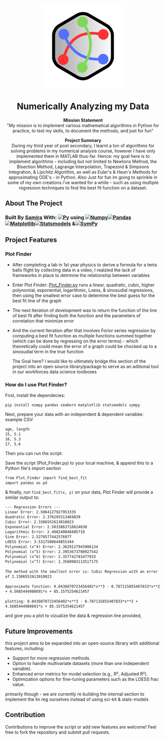 <a name="readme-top"></a>

<!-- PROJECT LOGO -->
<br />
<div align="center">
  <a href="https://github.com/almsam/Numerical-Analysis-code.git">
    <img src="https://github.com/almsam/Numerical-Analysis-code/blob/main/images/PF logo.png" alt="Logo" width="270" height="270">
  </a>

<h1 align="center">Numerically Analyzing my Data</h1>

<p align="center">
  <strong>Mission Statement</strong><br>
  "My mission is to implement various mathematical algorithms in Python for practice, to test my skills, to document the methods, and just for fun"
</p>

<p align="center">
  <strong>Project Summary</strong><br>
  During my third year of post secondary, I learnt a ton of algorithms for solving problems in my numerical analysis course, however I have only implemented them in MATLAB thus-far. Hence: my goal here is to implement algorithms - including but not limited to Newtons Method, the Bisection Method, Lagrange Interpolation, Trapezoid & Simpsons Integration, & Lipchitz Algorithm, as well as Euler's & Heun's Methods for approximating ODE's - in Python. Also Just for fun im going to sprinkle in some of my own creations i've wanted for a while - such as using multiple regression techniques to find the best fit function on a dataset.
</p>

</div>

<!-- ABOUT THE PROJECT -->
## About The Project

### Built By [Samira](https://github.com/almsam) With: [![Py][Py]][PyUrl] using [![Numpy][Numpy]][Numpy-url][![Pandas][Pandas]][Pandas-url][![Matplotlib][Matplotlib]][Matplotlib-url][![Statsmodels][Statsmodels]][Statsmodels-url] &[![SymPy][SymPy]][SymPy-url]

[Py]: https://img.shields.io/badge/Python%20-%20%233e50b5?logo=python&logoColor=%23FFDE57&logoSize=auto
[PyUrl]: https://www.python.org

[Numpy]: https://img.shields.io/badge/NumPy-%20%23013243?logo=numpy&logoColor=%23FFFFFF&logoSize=auto
[Numpy-url]: https://numpy.org/
[Matplotlib]: https://img.shields.io/badge/MatPlotLib-%20%2345ca9a?logo=python&logoColor=%23FFFFFF&logoSize=auto
[Matplotlib-url]: https://matplotlib.org/
[Seaborn]: https://img.shields.io/badge/SeaBorn-%20%2365baea?logo=python&logoColor=%23FFFFFF&logoSize=auto
[Seaborn-url]: https://seaborn.pydata.org/
[Pandas]: https://img.shields.io/badge/Pandas%20-%20%23150458?logo=pandas&logoColor=%23FFFFFF&logoSize=auto
[Pandas-url]: https://pandas.pydata.org/
[Statsmodels]: https://img.shields.io/badge/StatsModels%20-%20%231e3095?logo=python&logoColor=%23FFFFFF&logoSize=auto
[Statsmodels-url]: https://www.statsmodels.org/stable/index.html
[Flask]: https://img.shields.io/badge/Flask%20-%20%23000000?logo=flask&logoColor=%23FFFFFF&logoSize=auto
[Flask-Url]: https://flask.palletsprojects.com/en/3.0.x/
[Scikit-learn]: https://img.shields.io/badge/SciKit%20Learn%20-%20%2344a9dd?logo=scikitlearn&logoColor=%23FFFFFF&logoSize=auto
[Scikit-learn-url]: https://scikit-learn.org/stable/
[SymPy]: https://img.shields.io/badge/SymPy%20-%20%233B5526?logo=sympy&logoColor=%23FFFFFF&logoSize=auto
[SymPy-url]: https://www.sympy.org/en/index.html

<!-- FEATURES -->
## Project Features

### Plot Finder
- After completing a lab in 1st year physics to derive a formula for a tenis balls flight by collecting data in a video, I realzied the lack of frameworks in place to detrmine the relationship between variables
- Enter Plot Finder: [Plot_Finder.py](https://github.com/almsam/Numerical-Analysis-code/blob/main/Plot_Finder.py) runs a linear, quadratic, cubic, higher polynomial, exponential, logarithmic, Loess, & sinosudial regressions, then using the smallest error case to determine the best guess for the best fit line of the graph
- The next Iteration of development was to return the function of the line of best fit after finding both the function and the parameters of correlation that minimize error
- And the current Iteration after that involves Forior series regression by computing a best fit function as multiple functions summed together (which can be done by regressing on the error terms) - which theoretically could mean the error of a graph could be chocked up to a sinosudial term in the true function

  The Goal here? I would like to ultimately bridge this section of the project into an open source library/package to serve as an aditional tool in our workforces data science toolboxes

### How do I use Plot Finder?

First, install the dependecies:

```
pip install numpy pandas seaborn matplotlib statsmodels sympy
```

Next, prepare your data with an independent & dependent variabke: example CSV:

```
age, length
15, 5.1
16, 5.3
17, 5.6
```

Then you can run the script:

Save the script (Plot_Finder.py) to your local machine, & append this to a Python file's import section

```
from Plot_Finder import find_best_fit
import pandas as pd
```

& finally, run ```find_best_fit(x, y)``` on your data, Plot Finder will provide a similar output to:

```
--- Regression Errors ---
Linear Error: 2.5064127927953335  
Quadratic Error: 2.376293313469839
Cubic Error: 2.3306552613010023
Exponential Error: 2.5033863710624638
Logarithmic Error: 2.408240048405719
Sine Error: 2.5278577442576977
LOESS Error: 3.5317500644855344
Polynomial (x^4) Error: 2.3629127943906134
Polynomial (x^5) Error: 2.3953673780927542
Polynomial (x^6) Error: 2.357742781477933
Polynomial (x^7) Error: 2.3560983113517175

The method with the smallest error is: Cubic Regression with an error of 2.3306552613010023

Approximate function: 0.0436070723456402*x**3 - 0.787115855407833*x**2 + 4.5685444988691*x + 85.1575254621457

plotting: 0.0436070723456402*x**3 - 0.787115855407833*x**2 + 4.5685444988691*x + 85.1575254621457
```

and give you a plot to vizualize the data & regression line provided, 

<!-- IMPROVEMENTS -->
## Future Improvements

this project aims to be expanded into an open-source library with additional features, including:
- Support for more regression methods.
- Option to handle multivariate datasets (more than one independent variable).
- Enhanced error metrics for model selection (e.g., R², Adjusted R²).
- Optimization options for fine-tuning parameters such as the LOESS frac value.

primarily though - we are currently re building the internal section to implement the lin reg ourselves instead of using sci-kit & stats-models

<!-- Contribution -->
## Contribution

Contributions to improve the script or add new features are welcome! Feel free to fork the repository and submit pull requests.
